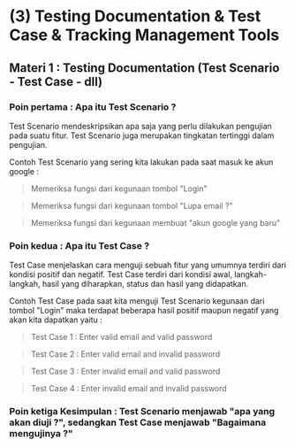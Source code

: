 # (3) Testing Documentation & Test Case & Tracking Management Tools 
## Materi 1 : Testing Documentation (Test Scenario - Test Case - dll)
### Poin pertama : Apa itu Test Scenario ?
Test Scenario mendeskripsikan apa saja yang perlu dilakukan pengujian pada suatu fitur.
Test Scenario juga merupakan tingkatan tertinggi dalam pengujian.   

Contoh Test Scenario yang sering kita lakukan pada saat masuk ke akun google :

>  Memeriksa fungsi dari kegunaan tombol "Login"

>  Memeriksa fungsi dari kegunaan tombol "Lupa email ?"

>  Memeriksa fungsi dari kegunaan membuat "akun google yang baru"
### Poin kedua : Apa itu Test Case ?
Test Case menjelaskan cara menguji sebuah fitur yang umumnya terdiri dari kondisi positif dan negatif.
Test Case terdiri dari kondisi awal, langkah-langkah, hasil yang diharapkan, status dan hasil yang didapatkan.  

Contoh Test Case pada saat kita menguji Test Scenario kegunaan dari tombol "Login"
maka terdapat beberapa hasil positif maupun negatif yang akan kita dapatkan yaitu :

> Test Case 1 : Enter valid email and valid password

> Test Case 2 : Enter valid email and invalid password  

> Test Case 3 : Enter invalid email and valid password 

> Test Case 4 : Enter invalid email and invalid password

### Poin ketiga **Kesimpulan : Test Scenario menjawab "apa yang akan diuji ?", sedangkan Test Case menjawab "Bagaimana mengujinya ?"**